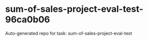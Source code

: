 # sum-of-sales-project-eval-test-96ca0b06
Auto-generated repo for task: sum-of-sales-project-eval-test
